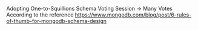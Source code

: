 Adopting One-to-Squillions Schema
Voting Session -> Many Votes
According to the reference https://www.mongodb.com/blog/post/6-rules-of-thumb-for-mongodb-schema-design
